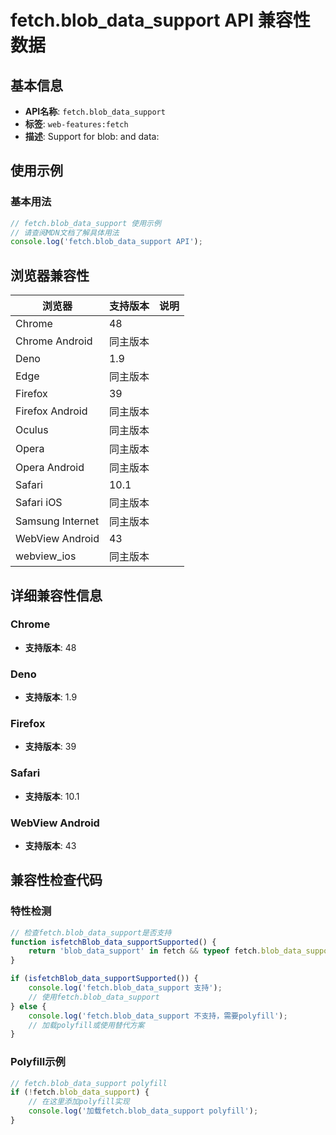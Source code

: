 # fetch.blob_data_support API 兼容性数据

## 基本信息

- **API名称**: `fetch.blob_data_support`
- **标签**: `web-features:fetch`
- **描述**: Support for blob: and data:

## 使用示例

### 基本用法

```javascript
// fetch.blob_data_support 使用示例
// 请查阅MDN文档了解具体用法
console.log('fetch.blob_data_support API');
```

## 浏览器兼容性

| 浏览器 | 支持版本 | 说明 |
|--------|----------|------|
| Chrome | 48 |  |
| Chrome Android | 同主版本 |  |
| Deno | 1.9 |  |
| Edge | 同主版本 |  |
| Firefox | 39 |  |
| Firefox Android | 同主版本 |  |
| Oculus | 同主版本 |  |
| Opera | 同主版本 |  |
| Opera Android | 同主版本 |  |
| Safari | 10.1 |  |
| Safari iOS | 同主版本 |  |
| Samsung Internet | 同主版本 |  |
| WebView Android | 43 |  |
| webview_ios | 同主版本 |  |

## 详细兼容性信息

### Chrome

- **支持版本**: 48

### Deno

- **支持版本**: 1.9

### Firefox

- **支持版本**: 39

### Safari

- **支持版本**: 10.1

### WebView Android

- **支持版本**: 43

## 兼容性检查代码

### 特性检测

```javascript
// 检查fetch.blob_data_support是否支持
function isfetchBlob_data_supportSupported() {
    return 'blob_data_support' in fetch && typeof fetch.blob_data_support === 'function';
}

if (isfetchBlob_data_supportSupported()) {
    console.log('fetch.blob_data_support 支持');
    // 使用fetch.blob_data_support
} else {
    console.log('fetch.blob_data_support 不支持，需要polyfill');
    // 加载polyfill或使用替代方案
}
```

### Polyfill示例

```javascript
// fetch.blob_data_support polyfill
if (!fetch.blob_data_support) {
    // 在这里添加polyfill实现
    console.log('加载fetch.blob_data_support polyfill');
}
```

